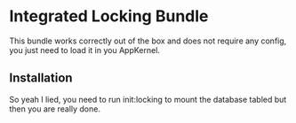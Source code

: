 # Integrated Locking Bundle

This bundle works correctly out of the box and does not require any config, you just need to load it in you AppKernel.

## Installation ##

So yeah I lied, you need to run init:locking to mount the database tabled but then you are really done.